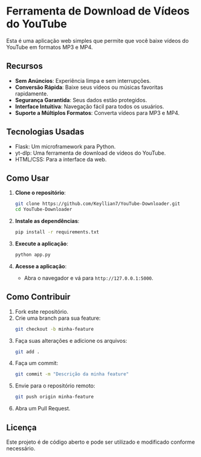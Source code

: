 # Ferramenta de Download de Vídeos do YouTube

Esta é uma aplicação web simples que permite que você baixe vídeos do YouTube em formatos MP3 e MP4. 

## Recursos

- **Sem Anúncios**: Experiência limpa e sem interrupções.
- **Conversão Rápida**: Baixe seus vídeos ou músicas favoritas rapidamente.
- **Segurança Garantida**: Seus dados estão protegidos.
- **Interface Intuitiva**: Navegação fácil para todos os usuários.
- **Suporte a Múltiplos Formatos**: Converta vídeos para MP3 e MP4.

## Tecnologias Usadas

- Flask: Um microframework para Python.
- yt-dlp: Uma ferramenta de download de vídeos do YouTube.
- HTML/CSS: Para a interface da web.

## Como Usar

1. **Clone o repositório**:
   ```bash
   git clone https://github.com/Keyllian7/YouTube-Downloader.git
   cd YouTube-Downloader
   ```

2. **Instale as dependências**:
   ```bash
   pip install -r requirements.txt
   ```

3. **Execute a aplicação**:
   ```bash
   python app.py
   ```

4. **Acesse a aplicação**:
   - Abra o navegador e vá para `http://127.0.0.1:5000`.

## Como Contribuir

1. Fork este repositório.
2. Crie uma branch para sua feature:
   ```bash
   git checkout -b minha-feature
   ```
3. Faça suas alterações e adicione os arquivos:
   ```bash
   git add .
   ```
4. Faça um commit:
   ```bash
   git commit -m "Descrição da minha feature"
   ```
5. Envie para o repositório remoto:
   ```bash
   git push origin minha-feature
   ```
6. Abra um Pull Request.

## Licença

Este projeto é de código aberto e pode ser utilizado e modificado conforme necessário.
